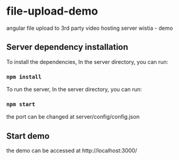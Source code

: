 # file-upload-demo
angular file upload to 3rd party video hosting server wistia - demo

## Server dependency installation

To install the dependencies, In the server directory, you can run:

### `npm install`

To run the server, In the server directory, you can run:

### `npm start`
the port can be changed at server/config/config.json


## Start demo

the demo can be accessed at http://localhost:3000/

